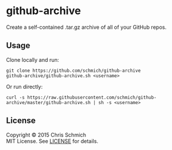 # github-archive

Create a self-contained .tar.gz archive of all of your GitHub repos.

## Usage

Clone locally and run:

```
git clone https://github.com/schmich/github-archive
github-archive/github-archive.sh <username>
```

Or run directly:

```
curl -s https://raw.githubusercontent.com/schmich/github-archive/master/github-archive.sh | sh -s <username>
```

## License

Copyright &copy; 2015 Chris Schmich
<br />
MIT License. See [LICENSE](LICENSE) for details.
